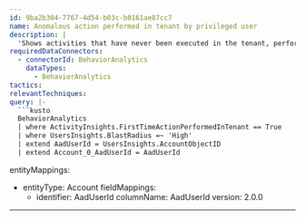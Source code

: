 ```yaml
---
id: 9ba2b304-7767-4d54-b03c-b0161ae87cc7
name: Anomalous action performed in tenant by privileged user
description: |
  'Shows activities that have never been executed in the tenant, performed by a user with high privileges.'
requiredDataConnectors:
  - connectorId: BehaviorAnalytics
    dataTypes:
      - BehaviorAnalytics
tactics:
relevantTechniques:
query: |-
  ```kusto
  BehaviorAnalytics
  | where ActivityInsights.FirstTimeActionPerformedInTenant == True
  | where UsersInsights.BlastRadius =~ 'High'
  | extend AadUserId = UsersInsights.AccountObjectID
  | extend Account_0_AadUserId = AadUserId
  ```
entityMappings:
  - entityType: Account
    fieldMappings:
      - identifier: AadUserId
        columnName: AadUserId
version: 2.0.0
---
```


